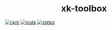 <div align="center">
    <h1>xk-toolbox</h1>
</div>

[![npm][npm]][npm-url]
[![node][node]][node-url]
[![status][status]](https://nodei.co/npm/xk-toolbox)


[npm]: https://img.shields.io/npm/v/xk-toolbox.svg
[npm-url]: https://npmjs.com/package/xk-toolbox
[status]: https://nodei.co/npm/xk-toolbox.png?downloads=true&downloadRank=true&stars=true
[nodei]: https://nodei.co/npm/xk-toolbox
<!-- [npm-url]:  -->
[node]: https://img.shields.io/node/v/xk-toolbox.svg
[node-url]: https://nodejs.org